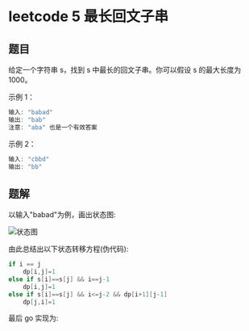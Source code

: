 # leetcode 5 最长回文子串

## 题目

给定一个字符串 s，找到 s 中最长的回文子串。你可以假设 s 的最大长度为 1000。

示例 1：
```go
输入: "babad"
输出: "bab"
注意: "aba" 也是一个有效答案
```


示例 2：
```go
输入: "cbbd"
输出: "bb"
```

## 题解

以输入"babad"为例，画出状态图:

![状态图](https://cnymw.github.io/GolangStudy/docs/img/算法-动态规划-leetcode5状态图.png)

由此总结出以下状态转移方程(伪代码):

```go
if i == j
    dp[i,j]=1
else if s[i]==s[j] && i==j-1
    dp[i,j]=1
else if s[i]==s[j] && i<=j-2 && dp[i+1][j-1]
    dp[j,i]=1
```

最后 go 实现为:
